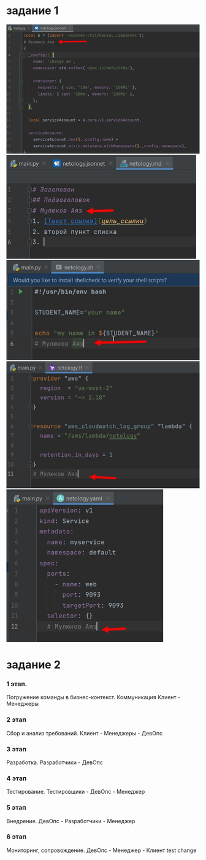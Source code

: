 # задание 1
![image](https://github.com/amulyukov/ayaz_homeworks/blob/main/homeworks/01-intro-01/img/1.jpg)<br/>
![image](https://github.com/amulyukov/ayaz_homeworks/blob/main/homeworks/01-intro-01/img/2.jpg)<br/>
![image](https://github.com/amulyukov/ayaz_homeworks/blob/main/homeworks/01-intro-01/img/3.jpg)<br/>
![image](https://github.com/amulyukov/ayaz_homeworks/blob/main/homeworks/01-intro-01/img/4.jpg)<br/>
![image](https://github.com/amulyukov/ayaz_homeworks/blob/main/homeworks/01-intro-01/img/5.jpg)<br/>
# задание 2
### 1 этап.
Погружение команды в бизнес-контекст. Коммуникация  Клиент - Менеджеры
### 2 этап 
Сбор и анализ требований. Клиент - Менеджеры - ДевОпс 
### 3 этап 
Разработка. Разработчики - ДевОпс
### 4 этап 
Тестирование. Тестировщики - ДевОпс - Менеджер
### 5 этап 
Внедрение. ДевОпс - Разработчики - Менеджер
### 6 этап
Мониторинг, сопровождение. ДевОпс - Менеджер - Клиент
test change
